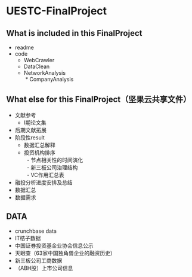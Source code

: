 # UESTC-FinalProject

## What is included in this FinalProject
* readme
* code  
  * WebCrawler
  * DataClean
  * NetworkAnalysis  
  * CompanyAnalysis

## What else for this FinalProject（坚果云共享文件）
* 文献参考
  * I期论文集
* 后期文献拓展
* 阶段性result
   - 数据汇总解释  
   - 投资机构排序  
   - 节点相关性的时间演化  
   - 新三板公司治理结构  
   - VC作用汇总表  
* 融投分析进度安排及总结
* 数据汇总
* 数据需求

## DATA
 - crunchbase data
 - IT桔子数据
 - 中国证券投资基金业协会信息公示
 - 天眼查（63家中国独角兽企业的融资历史）
 - 新三板公司工商数据
 - （ABH股）上市公司信息
